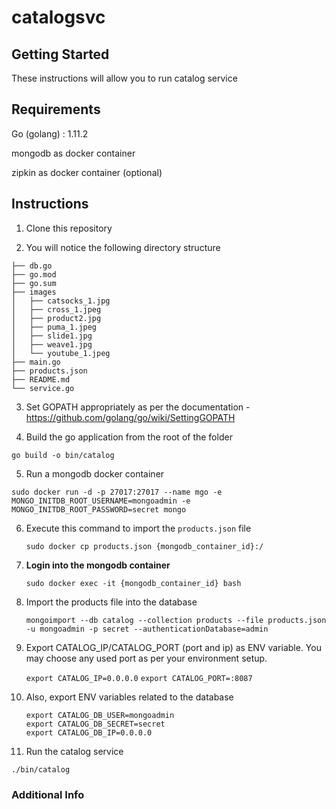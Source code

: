 # catalogsvc

## Getting Started

These instructions will allow you to run catalog service

## Requirements

Go (golang) : 1.11.2

mongodb as docker container

zipkin as docker container (optional)

## Instructions

1. Clone this repository 

2. You will notice the following directory structure

``` 
├── db.go
├── go.mod
├── go.sum
├── images
│   ├── catsocks_1.jpg
│   ├── cross_1.jpeg
│   ├── product2.jpg
│   ├── puma_1.jpeg
│   ├── slide1.jpg
│   ├── weave1.jpg
│   └── youtube_1.jpeg
├── main.go
├── products.json
├── README.md
└── service.go

```

3. Set GOPATH appropriately as per the documentation - https://github.com/golang/go/wiki/SettingGOPATH

4. Build the go application from the root of the folder

``` go build -o bin/catalog ```

5. Run a mongodb docker container

```sudo docker run -d -p 27017:27017 --name mgo -e MONGO_INITDB_ROOT_USERNAME=mongoadmin -e MONGO_INITDB_ROOT_PASSWORD=secret mongo```

6. Execute this command to import the ```products.json``` file 

   ```sudo docker cp products.json {mongodb_container_id}:/```


7. **Login into the mongodb container**

    
    ```sudo docker exec -it {mongodb_container_id} bash```

8. Import the products file into the database 
    
   ```mongoimport --db catalog --collection products --file products.json -u mongoadmin -p secret --authenticationDatabase=admin```

9. Export CATALOG_IP/CATALOG_PORT (port and ip) as ENV variable. You may choose any used port as per your environment setup.
    
    ```export CATALOG_IP=0.0.0.0```
    ```export CATALOG_PORT=:8087```

10. Also, export ENV variables related to the database

    ```
    export CATALOG_DB_USER=mongoadmin
    export CATALOG_DB_SECRET=secret
    export CATALOG_DB_IP=0.0.0.0
    ```

11. Run the catalog service

```./bin/catalog```


### Additional Info
